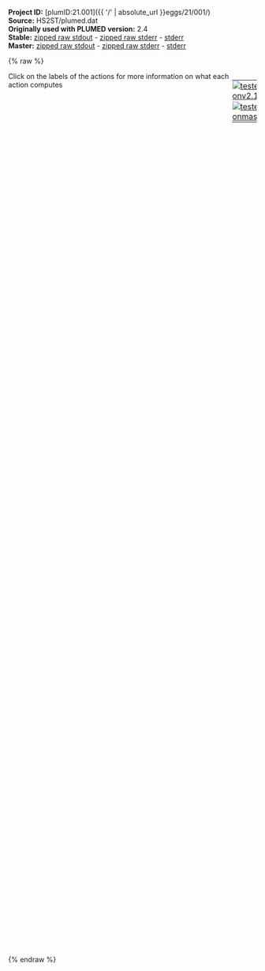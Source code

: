 **Project ID:** [plumID:21.001]({{ '/' | absolute_url }}eggs/21/001/)  
**Source:** HS2ST/plumed.dat  
**Originally used with PLUMED version:** 2.4  
**Stable:** [zipped raw stdout](plumed.dat.plumed.stdout.txt.zip) - [zipped raw stderr](plumed.dat.plumed.stderr.txt.zip) - [stderr](plumed.dat.plumed.stderr)  
**Master:** [zipped raw stdout](plumed.dat.plumed_master.stdout.txt.zip) - [zipped raw stderr](plumed.dat.plumed_master.stderr.txt.zip) - [stderr](plumed.dat.plumed_master.stderr)  

{% raw %}
<div style="width: 100%; float:left">
<div style="width: 90%; float:left" id="value_details_data/HS2ST/plumed.dat"> Click on the labels of the actions for more information on what each action computes </div>
<div style="width: 10%; float:left"><table><tr><td style="padding:1px"><a href="plumed.dat.plumed.stderr"><img src="https://img.shields.io/badge/v2.10-passing-green.svg" alt="tested onv2.10" /></a></td></tr><tr><td style="padding:1px"><a href="plumed.dat.plumed_master.stderr"><img src="https://img.shields.io/badge/master-passing-green.svg" alt="tested onmaster" /></a></td></tr></table></div></div>
<pre style="width=97%;">
<span style="color:blue" class="comment">##########################################################################################</span>
<span style="color:blue" class="comment">#DO NOT LOOK AT Plucker right now, theta and phi can only see one boat conformation</span>
<span class="plumedtooltip" style="color:green">PUCKERING<span class="right"> Calculate sugar pseudorotation coordinates. <a href="https://www.plumed.org/doc-master/user-doc/html/_p_u_c_k_e_r_i_n_g.html" style="color:green">More details</a><i></i></span></span> <span class="plumedtooltip">ATOMS<span class="right">the five or six atoms of the sugar ring in the proper order<i></i></span></span>=14614,14612,14626,14622,14620,14615  <span class="plumedtooltip">LABEL<span class="right">a label for the action so that its output can be referenced in the input to other actions<i></i></span></span>=<b name="data/HS2ST/plumed.datpuck" onclick='showPath("data/HS2ST/plumed.dat","data/HS2ST/plumed.datpuck","data/HS2ST/plumed.datpuck","black")'>puck</b><span style="display:none;" id="data/HS2ST/plumed.datpuck">The PUCKERING action with label <b>puck</b> calculates the following quantities:<table  align="center" frame="void" width="95%" cellpadding="5%"><tr><td width="5%"><b> Quantity </b>  </td><td width="5%"><b> Type </b>  </td><td><b> Description </b> </td></tr><tr><td width="5%">puck.qx</td><td width="5%"><font color="black">scalar</font></td><td>Cartesian component x (6 membered rings)</td></tr><tr><td width="5%">puck.qy</td><td width="5%"><font color="black">scalar</font></td><td>Cartesian component y (6 membered rings)</td></tr><tr><td width="5%">puck.qz</td><td width="5%"><font color="black">scalar</font></td><td>Cartesian component z (6 membered rings)</td></tr><tr><td width="5%">puck.phi</td><td width="5%"><font color="black">scalar</font></td><td>Pseudorotation phase (6 membered rings)</td></tr><tr><td width="5%">puck.theta</td><td width="5%"><font color="black">scalar</font></td><td>Theta angle (6 membered rings)</td></tr><tr><td width="5%">puck.amplitude</td><td width="5%"><font color="black">scalar</font></td><td>Pseudorotation amplitude (6 membered rings)</td></tr></table></span>
<br/><span style="color:blue" class="comment">##########################################################################################</span>
<br/><span style="color:blue" class="comment">#set up distance iduo2-papsS</span>
<b name="data/HS2ST/plumed.datO2" onclick='showPath("data/HS2ST/plumed.dat","data/HS2ST/plumed.datO2","data/HS2ST/plumed.datO2","violet")'>O2</b><span style="display:none;" id="data/HS2ST/plumed.datO2">The GROUP action with label <b>O2</b> calculates the following quantities:<table  align="center" frame="void" width="95%" cellpadding="5%"><tr><td width="5%"><b> Quantity </b>  </td><td width="5%"><b> Type </b>  </td><td><b> Description </b> </td></tr><tr><td width="5%">O2</td><td width="5%"><font color="violet">atoms</font></td><td>indices of atoms specified in GROUP</td></tr></table></span>: <span class="plumedtooltip" style="color:green">GROUP<span class="right">Define a group of atoms so that a particular list of atoms can be referenced with a single label in definitions of CVs or virtual atoms. <a href="https://www.plumed.org/doc-master/user-doc/html/_g_r_o_u_p.html" style="color:green">More details</a><i></i></span></span> <span class="plumedtooltip">ATOMS<span class="right">the numerical indexes for the set of atoms in the group<i></i></span></span>=14628
<b name="data/HS2ST/plumed.datS" onclick='showPath("data/HS2ST/plumed.dat","data/HS2ST/plumed.datS","data/HS2ST/plumed.datS","violet")'>S</b><span style="display:none;" id="data/HS2ST/plumed.datS">The GROUP action with label <b>S</b> calculates the following quantities:<table  align="center" frame="void" width="95%" cellpadding="5%"><tr><td width="5%"><b> Quantity </b>  </td><td width="5%"><b> Type </b>  </td><td><b> Description </b> </td></tr><tr><td width="5%">S</td><td width="5%"><font color="violet">atoms</font></td><td>indices of atoms specified in GROUP</td></tr></table></span>: <span class="plumedtooltip" style="color:green">GROUP<span class="right">Define a group of atoms so that a particular list of atoms can be referenced with a single label in definitions of CVs or virtual atoms. <a href="https://www.plumed.org/doc-master/user-doc/html/_g_r_o_u_p.html" style="color:green">More details</a><i></i></span></span> <span class="plumedtooltip">ATOMS<span class="right">the numerical indexes for the set of atoms in the group<i></i></span></span>=14727
<b name="data/HS2ST/plumed.datdP" onclick='showPath("data/HS2ST/plumed.dat","data/HS2ST/plumed.datdP","data/HS2ST/plumed.datdP","black")'>dP</b><span style="display:none;" id="data/HS2ST/plumed.datdP">The DISTANCE action with label <b>dP</b> calculates the following quantities:<table  align="center" frame="void" width="95%" cellpadding="5%"><tr><td width="5%"><b> Quantity </b>  </td><td width="5%"><b> Type </b>  </td><td><b> Description </b> </td></tr><tr><td width="5%">dP</td><td width="5%"><font color="black">scalar</font></td><td>the DISTANCE between this pair of atoms</td></tr></table></span>:   <span class="plumedtooltip" style="color:green">DISTANCE<span class="right">Calculate the distance between a pair of atoms. <a href="https://www.plumed.org/doc-master/user-doc/html/_d_i_s_t_a_n_c_e.html" style="color:green">More details</a><i></i></span></span> <span class="plumedtooltip">ATOMS<span class="right">the pair of atom that we are calculating the distance between<i></i></span></span>=<b name="data/HS2ST/plumed.datO2">O2</b>,<b name="data/HS2ST/plumed.datS">S</b>
<span style="color:blue" class="comment">##########################################################################################</span>
<br/><b name="data/HS2ST/plumed.datmetad" onclick='showPath("data/HS2ST/plumed.dat","data/HS2ST/plumed.datmetad","data/HS2ST/plumed.datmetad","black")'>metad</b><span style="display:none;" id="data/HS2ST/plumed.datmetad">The METAD action with label <b>metad</b> calculates the following quantities:<table  align="center" frame="void" width="95%" cellpadding="5%"><tr><td width="5%"><b> Quantity </b>  </td><td width="5%"><b> Type </b>  </td><td><b> Description </b> </td></tr><tr><td width="5%">metad.bias</td><td width="5%"><font color="black">scalar</font></td><td>the instantaneous value of the bias potential</td></tr></table></span>: <span class="plumedtooltip" style="color:green">METAD<span class="right">Used to performed metadynamics on one or more collective variables. <a href="https://www.plumed.org/doc-master/user-doc/html/_m_e_t_a_d.html" style="color:green">More details</a><i></i></span></span> <span class="plumedtooltip">ARG<span class="right">the labels of the scalars on which the bias will act<i></i></span></span>=<b name="data/HS2ST/plumed.datdP">dP</b>,<b name="data/HS2ST/plumed.datpuck">puck.qx</b>,<b name="data/HS2ST/plumed.datpuck">puck.qy</b>,<b name="data/HS2ST/plumed.datpuck">puck.qz</b> <span class="plumedtooltip">PACE<span class="right">the frequency for hill addition<i></i></span></span>=500 <span class="plumedtooltip">HEIGHT<span class="right">the heights of the Gaussian hills<i></i></span></span>=2.0 <span class="plumedtooltip">SIGMA<span class="right">the widths of the Gaussian hills<i></i></span></span>=0.1,0.2,0.2,0.2 <span class="plumedtooltip">FILE<span class="right"> a file in which the list of added hills is stored<i></i></span></span>=HILLS3 <span class="plumedtooltip">BIASFACTOR<span class="right">use well tempered metadynamics and use this bias factor<i></i></span></span>=50.0 <span class="plumedtooltip">GRID_MIN<span class="right">the lower bounds for the grid<i></i></span></span>=0,-pi,-pi,-pi <span class="plumedtooltip">GRID_MAX<span class="right">the upper bounds for the grid<i></i></span></span>=1.2,2pi,2pi,2pi <span class="plumedtooltip">TEMP<span class="right">the system temperature - this is only needed if you are doing well-tempered metadynamics<i></i></span></span>=300.0 <span class="plumedtooltip">GRID_BIN<span class="right">the number of bins for the grid<i></i></span></span>=100,100,100,100

<span class="plumedtooltip" style="color:green">UPPER_WALLS<span class="right">Defines a wall for the value of one or more collective variables, <a href="https://www.plumed.org/doc-master/user-doc/html/_u_p_p_e_r__w_a_l_l_s.html" style="color:green">More details</a><i></i></span></span> <span class="plumedtooltip">ARG<span class="right">the arguments on which the bias is acting<i></i></span></span>=<b name="data/HS2ST/plumed.datdP">dP</b> <span class="plumedtooltip">AT<span class="right">the positions of the wall<i></i></span></span>=1 <span class="plumedtooltip">KAPPA<span class="right">the force constant for the wall<i></i></span></span>=35100 <span class="plumedtooltip">EXP<span class="right"> the powers for the walls<i></i></span></span>=2 <span class="plumedtooltip">OFFSET<span class="right"> the offset for the start of the wall<i></i></span></span>=0 <span class="plumedtooltip">LABEL<span class="right">a label for the action so that its output can be referenced in the input to other actions<i></i></span></span>=<b name="data/HS2ST/plumed.datuwall" onclick='showPath("data/HS2ST/plumed.dat","data/HS2ST/plumed.datuwall","data/HS2ST/plumed.datuwall","black")'>uwall</b><span style="display:none;" id="data/HS2ST/plumed.datuwall">The UPPER_WALLS action with label <b>uwall</b> calculates the following quantities:<table  align="center" frame="void" width="95%" cellpadding="5%"><tr><td width="5%"><b> Quantity </b>  </td><td width="5%"><b> Type </b>  </td><td><b> Description </b> </td></tr><tr><td width="5%">uwall.bias</td><td width="5%"><font color="black">scalar</font></td><td>the instantaneous value of the bias potential</td></tr><tr><td width="5%">uwall.force2</td><td width="5%"><font color="black">scalar</font></td><td>the instantaneous value of the squared force due to this bias potential</td></tr></table></span>
<span class="plumedtooltip" style="color:green">LOWER_WALLS<span class="right">Defines a wall for the value of one or more collective variables, <a href="https://www.plumed.org/doc-master/user-doc/html/_l_o_w_e_r__w_a_l_l_s.html" style="color:green">More details</a><i></i></span></span> <span class="plumedtooltip">ARG<span class="right">the arguments on which the bias is acting<i></i></span></span>=<b name="data/HS2ST/plumed.datdP">dP</b>,<b name="data/HS2ST/plumed.datpuck">puck.qz</b> <span class="plumedtooltip">AT<span class="right">the positions of the wall<i></i></span></span>=0.3,0.05 <span class="plumedtooltip">KAPPA<span class="right">the force constant for the wall<i></i></span></span>=35100,1000.0 <span class="plumedtooltip">EXP<span class="right"> the powers for the walls<i></i></span></span>=2,2 <span class="plumedtooltip">OFFSET<span class="right"> the offset for the start of the wall<i></i></span></span>=0,0 <span class="plumedtooltip">LABEL<span class="right">a label for the action so that its output can be referenced in the input to other actions<i></i></span></span>=<b name="data/HS2ST/plumed.datlwall" onclick='showPath("data/HS2ST/plumed.dat","data/HS2ST/plumed.datlwall","data/HS2ST/plumed.datlwall","black")'>lwall</b><span style="display:none;" id="data/HS2ST/plumed.datlwall">The LOWER_WALLS action with label <b>lwall</b> calculates the following quantities:<table  align="center" frame="void" width="95%" cellpadding="5%"><tr><td width="5%"><b> Quantity </b>  </td><td width="5%"><b> Type </b>  </td><td><b> Description </b> </td></tr><tr><td width="5%">lwall.bias</td><td width="5%"><font color="black">scalar</font></td><td>the instantaneous value of the bias potential</td></tr><tr><td width="5%">lwall.force2</td><td width="5%"><font color="black">scalar</font></td><td>the instantaneous value of the squared force due to this bias potential</td></tr></table></span>

<br/><span style="color:blue" class="comment"># monitor the two variables and the metadynamics bias potential</span>
<span class="plumedtooltip" style="color:green">PRINT<span class="right">Print quantities to a file. <a href="https://www.plumed.org/doc-master/user-doc/html/_p_r_i_n_t.html" style="color:green">More details</a><i></i></span></span> <span class="plumedtooltip">STRIDE<span class="right"> the frequency with which the quantities of interest should be output<i></i></span></span>=10 <span class="plumedtooltip">ARG<span class="right">the labels of the values that you would like to print to the file<i></i></span></span>=*  <span class="plumedtooltip">FILE<span class="right">the name of the file on which to output these quantities<i></i></span></span>=COLVAR

<span style="display:none;" id="data/HS2ST/plumed.dat">The PRINT action with label <b></b> calculates something</span><span class="plumedtooltip" style="color:green">PRINT<span class="right">Print quantities to a file. <a href="https://www.plumed.org/doc-master/user-doc/html/_p_r_i_n_t.html" style="color:green">More details</a><i></i></span></span> <span class="plumedtooltip">STRIDE<span class="right"> the frequency with which the quantities of interest should be output<i></i></span></span>=10 <span class="plumedtooltip">ARG<span class="right">the labels of the values that you would like to print to the file<i></i></span></span>=<b name="data/HS2ST/plumed.datpuck">puck.phi</b>,<b name="data/HS2ST/plumed.datpuck">puck.theta</b>,<b name="data/HS2ST/plumed.datmetad">metad.bias</b>  <span class="plumedtooltip">FILE<span class="right">the name of the file on which to output these quantities<i></i></span></span>=COLVAR2
<span class="plumedtooltip" style="color:green">PRINT<span class="right">Print quantities to a file. <a href="https://www.plumed.org/doc-master/user-doc/html/_p_r_i_n_t.html" style="color:green">More details</a><i></i></span></span> <span class="plumedtooltip">STRIDE<span class="right"> the frequency with which the quantities of interest should be output<i></i></span></span>=10 <span class="plumedtooltip">ARG<span class="right">the labels of the values that you would like to print to the file<i></i></span></span>=<b name="data/HS2ST/plumed.datpuck">puck.phi</b>,<b name="data/HS2ST/plumed.datpuck">puck.amplitude</b>,<b name="data/HS2ST/plumed.datmetad">metad.bias</b>  <span class="plumedtooltip">FILE<span class="right">the name of the file on which to output these quantities<i></i></span></span>=COLVAR3
<span class="plumedtooltip" style="color:green">PRINT<span class="right">Print quantities to a file. <a href="https://www.plumed.org/doc-master/user-doc/html/_p_r_i_n_t.html" style="color:green">More details</a><i></i></span></span> <span class="plumedtooltip">STRIDE<span class="right"> the frequency with which the quantities of interest should be output<i></i></span></span>=10 <span class="plumedtooltip">ARG<span class="right">the labels of the values that you would like to print to the file<i></i></span></span>=<b name="data/HS2ST/plumed.datpuck">puck.amplitude</b>,<b name="data/HS2ST/plumed.datpuck">puck.theta</b>,<b name="data/HS2ST/plumed.datmetad">metad.bias</b>  <span class="plumedtooltip">FILE<span class="right">the name of the file on which to output these quantities<i></i></span></span>=COLVAR4


<span style="color:blue" class="comment">##########################################################################################</span>
</pre>
{% endraw %}
